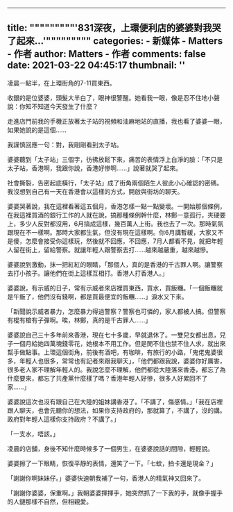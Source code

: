 
---
title: """""""""'831深夜，上環便利店的婆婆對我哭了起來...'"""""""""
categories: 
    - 新媒体
    - Matters - 作者
author: Matters - 作者
comments: false
date: 2021-03-22 04:45:17
thumbnail: ''
---

<div>   
<p>凌晨一點半，在上環街角的7-11買東西。</p><p>收銀的是位婆婆，頭髮大半白了，眼神很警醒。她看我一眼，像是忍不住地小聲說：你知不知道今天發生了什麼？</p><p>走進店門前我的手機正放著太子站的視頻和油麻地站的直播，我也看了婆婆一眼，如果她說的是這個......</p><p>我謹慎回應一句：對，我剛剛看到太子站。</p><p>婆婆聽到「太子站」三個字，彷彿放鬆下來，痛苦的表情浮上白淨的臉：「不只是太子站，香港啊，我跟你說，香港好慘啊......」說著就哭了起來。</p><p>社會撕裂，告密起底橫行，「太子站」成了街角兩個陌生人彼此小心確認的密碼。我沒想到自己有一天在香港會以這樣的方式，開啟與街坊的聊天。</p><p>婆婆哭著說，我在這裡看著這五個月，香港怎樣一點一點變壞。一開始那個條例，在我這裡買酒的銀行工作的人就在說，搞那種條例幹什麼，林鄭一意孤行，夾硬要上，多少人反對都沒用，6月搞成這樣，幾百萬人上街。我也去了一次。那時氣氛跟現在不一樣啊。那時大家都生氣，但沒有現在這樣啊。你6月講暫緩，大家又不是傻，怎麼會接受你這樣玩，然後就不回應，不回應，7月人都看不見，就把年輕人留在街上，留給警察。就讓年輕人跟警察去打......越來越嚴重，越來越慘。</p><p>婆婆說到激動，抹一把紅紅的眼睛，「那個人，真的是香港的千古罪人啊。讓警察去打小孩子。讓他們在街上這樣互相打。香港人打香港人。」</p><p>婆婆說，有示威的日子，常有示威者來店裡買東西，買水，買飯糰。「一個飯糰就是午飯了，他們沒有錢啊，都是買最便宜的飯糰......」淚水又下來。</p><p>「新聞說示威者暴力，怎麼暴力得過警察？警察也可憐的，家人都被人搞。但警察有棍有槍有子彈啊。唉，林鄭，真的是千古罪人......」</p><p>婆婆說自己三十多年前來香港，現在七十多歲，早就退休了。一雙兒女都出息，兒子一個月給她四萬塊錢零花，她根本不用工作。但是閒不住也禁不住人求，就出來幫手做點事。上環這個街角，前後有酒吧，有咖啡，有旅行的小路，「鬼佬鬼婆很多，年輕人也很多，常常也有記者來跟我聊天」，「他們都跟我說，婆婆你好厲害，很多老人家不理解年輕人的。我說怎麼不理解，他們都從大陸落來香港，都忘了為什麼要來，都忘了共產黨什麼樣了嗎？香港年輕人好慘，很多人好累回不了家......」</p><p>婆婆說這次也沒有跟自己在大陸的姐妹講香港了。「不講了，傷感情。」「我在店裡跟人聊天，也會先聽你的想法，如果你支持政府的，那就算了，不講了，沒的講。政府對年輕人這樣你支持政府？不講了。」</p><p>「一支水，唔該。」</p><p>凌晨的店舖，身後不知什麼時候多了一個男生，在婆婆說話的間隙，輕輕說。</p><p>婆婆擦了一下眼睛，恢復平靜的表情，還笑了一下。「七蚊，拍卡還是現金？」</p><p>「謝謝你啊妹妹仔。」婆婆快速朝我補了一句，香港人的精氣神又回來了。</p><p>「謝謝你婆婆，保重啊。」我朝婆婆揮揮手，她突然抓了一下我的手，就像手握手的人鏈那樣不自然，但相親愛。</p>  
</div>
            